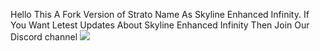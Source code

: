 Hello This A Fork Version of Strato
Name As Skyline Enhanced Infinity.
 If You Want Letest Updates About Skyline Enhanced Infinity Then Join Our Discord channel <a href="https://discord.com/invite/KHgn653hQH" target="_blank">
        <img src="https://img.shields.io/discord/1104386300750082081.svg?label=&logo=discord&logoColor=ffffff&color=5865F2&labelColor=404EED">
